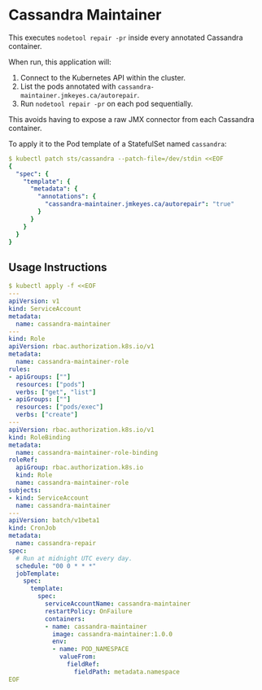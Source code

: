 Cassandra Maintainer
====================

This executes `nodetool repair -pr` inside every annotated Cassandra container.

When run, this application will:

  1. Connect to the Kubernetes API within the cluster.
  2. List the pods annotated with `cassandra-maintainer.jmkeyes.ca/autorepair`.
  3. Run `nodetool repair -pr` on each pod sequentially.

This avoids having to expose a raw JMX connector from each Cassandra container.

To apply it to the Pod template of a StatefulSet named `cassandra`:

```yaml
$ kubectl patch sts/cassandra --patch-file=/dev/stdin <<EOF
{
  "spec": {
    "template": {
      "metadata": {
        "annotations": {
          "cassandra-maintainer.jmkeyes.ca/autorepair": "true"
        }
      }
    }
  }
}
```

Usage Instructions
------------------

```yaml
$ kubectl apply -f <<EOF
---
apiVersion: v1
kind: ServiceAccount
metadata:
  name: cassandra-maintainer
---
kind: Role
apiVersion: rbac.authorization.k8s.io/v1
metadata:
  name: cassandra-maintainer-role
rules:
- apiGroups: [""]
  resources: ["pods"]
  verbs: ["get", "list"]
- apiGroups: [""]
  resources: ["pods/exec"]
  verbs: ["create"]
---
apiVersion: rbac.authorization.k8s.io/v1
kind: RoleBinding
metadata:
  name: cassandra-maintainer-role-binding
roleRef:
  apiGroup: rbac.authorization.k8s.io
  kind: Role
  name: cassandra-maintainer-role
subjects:
- kind: ServiceAccount
  name: cassandra-maintainer
---
apiVersion: batch/v1beta1
kind: CronJob
metadata:
  name: cassandra-repair
spec:
  # Run at midnight UTC every day.
  schedule: "00 0 * * *"
  jobTemplate:
    spec:
      template:
        spec:
          serviceAccountName: cassandra-maintainer
          restartPolicy: OnFailure
          containers:
          - name: cassandra-maintainer
            image: cassandra-maintainer:1.0.0
            env:
            - name: POD_NAMESPACE
              valueFrom:
                fieldRef:
                  fieldPath: metadata.namespace
EOF
```
